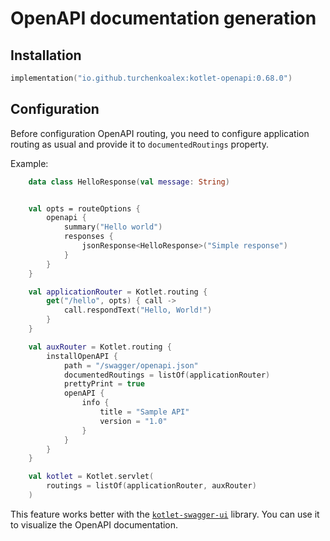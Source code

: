 # OpenAPI documentation generation

## Installation

```kotlin
implementation("io.github.turchenkoalex:kotlet-openapi:0.68.0")
```

## Configuration

Before configuration OpenAPI routing, you need to configure application routing as usual and provide it to
`documentedRoutings` property.

Example:

```kotlin
    data class HelloResponse(val message: String)


    val opts = routeOptions {
        openapi {
            summary("Hello world")
            responses {
                jsonResponse<HelloResponse>("Simple response")
            }
        }
    }

    val applicationRouter = Kotlet.routing {
        get("/hello", opts) { call ->
            call.respondText("Hello, World!")
        }
    }

    val auxRouter = Kotlet.routing {
        installOpenAPI {
            path = "/swagger/openapi.json"
            documentedRoutings = listOf(applicationRouter)
            prettyPrint = true
            openAPI {
                info {
                    title = "Sample API"
                    version = "1.0"
                }
            }
        }
    }

    val kotlet = Kotlet.servlet(
        routings = listOf(applicationRouter, auxRouter)
    )
```

This feature works better with the [`kotlet-swagger-ui`](../swagger-ui/README.md) library. You can use it to visualize
the OpenAPI documentation.
